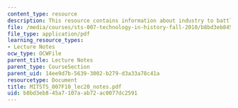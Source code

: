 ```yaml
---
content_type: resource
description: This resource contains information about industry to battlefield.
file: /media/courses/sts-007-technology-in-history-fall-2010/b8bd3eb845a7107aab72ac0077dc2591_MITSTS_007F10_lec20_notes.pdf
file_type: application/pdf
learning_resource_types:
- Lecture Notes
ocw_type: OCWFile
parent_title: Lecture Notes
parent_type: CourseSection
parent_uid: 14ee9d7b-5639-3002-b279-d3a33a78c41a
resourcetype: Document
title: MITSTS_007F10_lec20_notes.pdf
uid: b8bd3eb8-45a7-107a-ab72-ac0077dc2591
---
```

